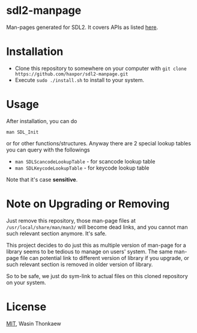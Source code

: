 # sdl2-manpage
Man-pages generated for SDL2. It covers APIs as listed [here](https://github.com/haxpor/sdl2-manpage/blob/master/COVER.md).

# Installation

* Clone this repository to somewhere on your computer with `git clone https://github.com/haxpor/sdl2-manpage.git`
* Execute `sudo ./install.sh` to install to your system.

# Usage

After installation, you can do

```
man SDL_Init
```

or for other functions/structures. Anyway there are 2 special lookup tables you can query with the followings

* `man SDLScancodeLookupTable` - for scancode lookup table
* `man SDLKeycodeLookupTable` - for keycode lookup table

Note that it's case **sensitive**.

# Note on Upgrading or Removing

Just remove this repository, those man-page files at `/usr/local/share/man/man3/` will become dead links, and you cannot man such relevant section anymore. It's safe.

This project decides to do just this as multiple version of man-page for a library seems to be tedious to manage on users' system.
The same man-page file can potential link to different version of library if you upgrade, or such relevant section is removed in older version of library.

So to be safe, we just do sym-link to actual files on this cloned repository on your system.

# License

[MIT](https://github.com/haxpor/sdl2-manpage/blob/master/LICENSE), Wasin Thonkaew
